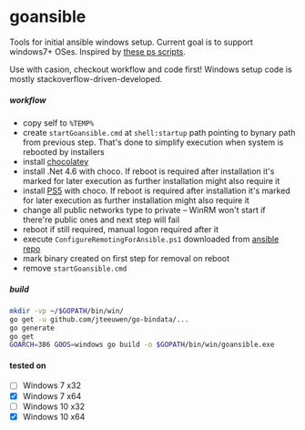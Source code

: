 # goansible

Tools for initial ansible windows setup. Current goal is to support windows7+ OSes. Inspired by [these ps scripts](https://github.com/ansible/ansible/blob/devel/examples/scripts/).

Use with casion, checkout workflow and code first! Windows setup code is mostly stackoverflow-driven-developed.

##### workflow

- copy self to `%TEMP%`
- create `startGoansible.cmd` at `shell:startup` path pointing to bynary path from previous step. That's done to simplify execution when system is rebooted by installers
- install [chocolatey](https://chocolatey.org/)
- install .Net 4.6 with choco. If reboot is required after installation it's marked for later execution as further installation might also require it
- install [PS5](https://chocolatey.org/packages/PowerShell) with choco. If reboot is required after installation it's marked for later execution as further installation might also require it
- change all public networks type to private – WinRM won't start if there're public ones and next step will fail
- reboot if still required, manual logon required after it
- execute `ConfigureRemotingForAnsible.ps1` downloaded from [ansible repo](https://github.com/ansible/ansible/blob/devel/examples/scripts/ConfigureRemotingForAnsible.ps1)
- mark binary created on first step for removal on reboot
- remove `startGoansible.cmd`

##### build

```bash
mkdir -vp ~/$GOPATH/bin/win/
go get -u github.com/jteeuwen/go-bindata/...
go generate
go get
GOARCH=386 GOOS=windows go build -o $GOPATH/bin/win/goansible.exe
```

#### tested on

- [ ] Windows 7 x32
- [x] Windows 7 x64
- [ ] Windows 10 x32
- [x] Windows 10 x64
